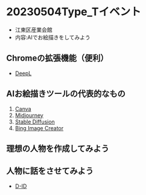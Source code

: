 # 20230504Type_Tイベント
- 江東区産業会館
- 内容:AIでお絵描きをしてみよう
## Chromeの拡張機能（便利）
- [DeepL](https://www.deepl.com/ja/chrome-extension)
## AIお絵描きツールの代表的なもの
1. [Canva](https://www.canva.com/)
2. [Midjourney](https://www.midjourney.com/app/)
3. [Stable Diffusion](https://github.com/AUTOMATIC1111/stable-diffusion-webui)
4. [Bing Image Creator](https://www.bing.com/create)
## 理想の人物を作成してみよう
## 人物に話をさせてみよう
- [D-ID](https://www.d-id.com/)
